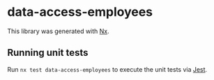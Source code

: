 # data-access-employees

This library was generated with [Nx](https://nx.dev).

## Running unit tests

Run `nx test data-access-employees` to execute the unit tests via [Jest](https://jestjs.io).
